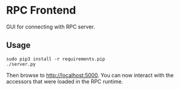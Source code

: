 RPC Frontend
============

GUI for connecting with RPC server.

Usage
-----

    sudo pip3 install -r requirements.pip
    ./server.py

Then browse to [http://localhost:5000](http://localhost:5000).
You can now interact with the accessors that were loaded in the RPC runtime.
